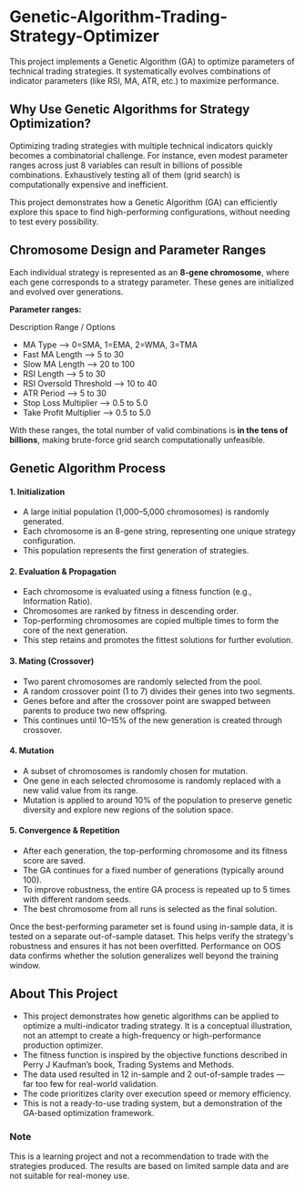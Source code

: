 # Genetic-Algorithm-Trading-Strategy-Optimizer
This project implements a Genetic Algorithm (GA) to optimize parameters of technical trading strategies. It systematically evolves combinations of indicator parameters (like RSI, MA, ATR, etc.) to maximize performance.

## Why Use Genetic Algorithms for Strategy Optimization?
Optimizing trading strategies with multiple technical indicators quickly becomes a combinatorial challenge. For instance, even modest parameter ranges across just 8 variables can result in billions of possible combinations. Exhaustively testing all of them (grid search) is computationally expensive and inefficient.

This project demonstrates how a Genetic Algorithm (GA) can efficiently explore this space to find high-performing configurations, without needing to test every possibility.

## Chromosome Design and Parameter Ranges

Each individual strategy is represented as an **8-gene chromosome**, where each gene corresponds to a strategy parameter. These genes are initialized and evolved over generations.

**Parameter ranges:**

Description               Range / Options             

- MA Type                -->   0=SMA, 1=EMA, 2=WMA, 3=TMA
- Fast MA Length         -->   5 to 30
- Slow MA Length         -->   20 to 100
- RSI Length             -->   5 to 30
- RSI Oversold Threshold -->   10 to 40
- ATR Period             -->   5 to 30
- Stop Loss Multiplier   -->   0.5 to 5.0
- Take Profit Multiplier -->   0.5 to 5.0       

With these ranges, the total number of valid combinations is **in the tens of billions**, making brute-force grid search computationally unfeasible.

## Genetic Algorithm Process

#### 1. Initialization
- A large initial population (1,000–5,000 chromosomes) is randomly generated.
- Each chromosome is an 8-gene string, representing one unique strategy configuration.
- This population represents the first generation of strategies.

#### 2. Evaluation & Propagation
- Each chromosome is evaluated using a fitness function (e.g., Information Ratio).
- Chromosomes are ranked by fitness in descending order.
- Top-performing chromosomes are copied multiple times to form the core of the next generation.
- This step retains and promotes the fittest solutions for further evolution.

#### 3. Mating (Crossover)
- Two parent chromosomes are randomly selected from the pool.
- A random crossover point (1 to 7) divides their genes into two segments.
- Genes before and after the crossover point are swapped between parents to produce two new offspring.
- This continues until 10–15% of the new generation is created through crossover.

#### 4. Mutation
- A subset of chromosomes is randomly chosen for mutation.
- One gene in each selected chromosome is randomly replaced with a new valid value from its range.
- Mutation is applied to around 10% of the population to preserve genetic diversity and explore new regions of the solution space.

#### 5. Convergence & Repetition
- After each generation, the top-performing chromosome and its fitness score are saved.
- The GA continues for a fixed number of generations (typically around 100).
- To improve robustness, the entire GA process is repeated up to 5 times with different random seeds.
- The best chromosome from all runs is selected as the final solution.

Once the best-performing parameter set is found using in-sample data, it is tested on a separate out-of-sample dataset. This helps verify the strategy's robustness and ensures it has not been overfitted. Performance on OOS data confirms whether the solution generalizes well beyond the training window.

## About This Project

- This project demonstrates how genetic algorithms can be applied to optimize a multi-indicator trading strategy. It is a conceptual illustration, not an attempt to create a high-frequency or high-performance production optimizer.
- The fitness function is inspired by the objective functions described in Perry J Kaufman’s book, Trading Systems and Methods.
- The data used resulted in 12 in-sample and 2 out-of-sample trades — far too few for real-world validation.
- The code prioritizes clarity over execution speed or memory efficiency.
- This is not a ready-to-use trading system, but a demonstration of the GA-based optimization framework.

### Note
This is a learning project and not a recommendation to trade with the strategies produced. The results are based on limited sample data and are not suitable for real-money use.
